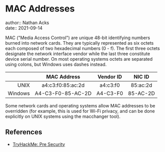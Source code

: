 # MAC Addresses

author:: Nathan Acks  
date:: 2021-09-14

MAC ("Media Access Control") are unique 48-bit identifying numbers burned into network cards. They are typically represented as six octets each composed of two hexadecimal numbers (0 - f). The first three octets designate the network interface vendor while the last three constitute device serial number. On most operating systems octets are separated using colons, but Windows uses dashes instead.

|         | MAC Address       | Vendor ID | NIC ID   |
| -------:|:-----------------:|:---------:|:--------:| 
|    UNIX | a4:c3:f0:85:ac:2d |  a4:c3:f0 | 85:ac:2d |
| Windows | A4-C3-F0-85-AC-2D |  A4-C3-F0 | 85-AC-2D |

Some network cards and operating systems allow MAC addresses to be overridden (for example, this is used for Wi-Fi privacy, and can be done explicitly on UNIX systems using the macchanger tool).

## References

* [TryHackMe: Pre Security](tryhackme-pre-security.md)

